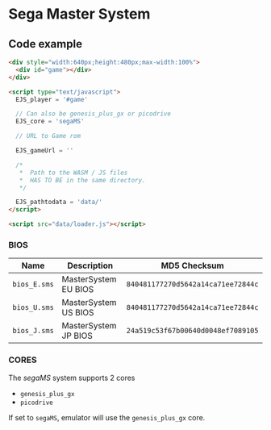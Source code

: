 # Sega Master System

## Code example

```html
<div style="width:640px;height:480px;max-width:100%">
  <div id="game"></div>
</div>

<script type="text/javascript">
  EJS_player = '#game'

  // Can also be genesis_plus_gx or picodrive
  EJS_core = 'segaMS'

  // URL to Game rom

  EJS_gameUrl = ''

  /*
   *  Path to the WASM / JS files
   *  HAS TO BE in the same directory.
   */

  EJS_pathtodata = 'data/'
</script>

<script src="data/loader.js"></script>
```

### BIOS

| Name         | Description          | MD5 Checksum                       |
| ------------ | -------------------- | ---------------------------------- |
| `bios_E.sms` | MasterSystem EU BIOS | `840481177270d5642a14ca71ee72844c` |
| `bios_U.sms` | MasterSystem US BIOS | `840481177270d5642a14ca71ee72844c` |
| `bios_J.sms` | MasterSystem JP BIOS | `24a519c53f67b00640d0048ef7089105` |

<!-- EU & US have the same checksum?
 according to https://docs.libretro.com/library/genesis_plus_gx/, they do... Weird
-->

### CORES

The _segaMS_ system supports 2 cores

- `genesis_plus_gx`
- `picodrive`

If set to `segaMS`, emulator will use the `genesis_plus_gx` core.

